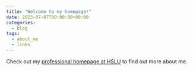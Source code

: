 ```yaml
---
title: "Welcome to my homepage!"
date: 2023-07-07T00:00:00+00:00
categories:
  - blog
tags:
  - about_me
  - links
---
```


Check out my [professional homepage at HSLU][hslu-page] to find out more about me.

[hslu-page]: https://www.hslu.ch/en/lucerne-university-of-applied-sciences-and-arts/about-us/people-finder/profile/?pid=5550
